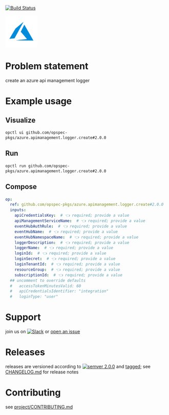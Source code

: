 [![Build Status](https://github.com/opspec-pkgs/azure.apimanagement.logger.create/workflows/build/badge.svg?branch=main)](https://github.com/opspec-pkgs/azure.apimanagement.logger.create/actions?query=workflow%3Abuild+branch%3Amain)

<img src="icon.svg" alt="icon" height="100px">

# Problem statement

create an azure api management logger

# Example usage

## Visualize

```shell
opctl ui github.com/opspec-pkgs/azure.apimanagement.logger.create#2.0.0
```

## Run

```
opctl run github.com/opspec-pkgs/azure.apimanagement.logger.create#2.0.0
```

## Compose

```yaml
op:
  ref: github.com/opspec-pkgs/azure.apimanagement.logger.create#2.0.0
  inputs:
    apiCredentialsKey:  # 👈 required; provide a value
    apiManagementServiceName:  # 👈 required; provide a value
    eventHubAuthRule:  # 👈 required; provide a value
    eventHubName:  # 👈 required; provide a value
    eventHubNamespaceName:  # 👈 required; provide a value
    loggerDescription:  # 👈 required; provide a value
    loggerName:  # 👈 required; provide a value
    loginId:  # 👈 required; provide a value
    loginSecret:  # 👈 required; provide a value
    loginTenantId:  # 👈 required; provide a value
    resourceGroup:  # 👈 required; provide a value
    subscriptionId:  # 👈 required; provide a value
  ## uncomment to override defaults
  #   accessTokenMinutesValid: 60
  #   apiCredentialsIdentifier: "integration"
  #   loginType: "user"
```

# Support

join us on
[![Slack](https://img.shields.io/badge/slack-opctl-E01563.svg)](https://join.slack.com/t/opctl/shared_invite/zt-51zodvjn-Ul_UXfkhqYLWZPQTvNPp5w)
or
[open an issue](https://github.com/opspec-pkgs/azure.apimanagement.logger.create/issues)

# Releases

releases are versioned according to
[![semver 2.0.0](https://img.shields.io/badge/semver-2.0.0-brightgreen.svg)](http://semver.org/spec/v2.0.0.html)
and [tagged](https://git-scm.com/book/en/v2/Git-Basics-Tagging); see
[CHANGELOG.md](CHANGELOG.md) for release notes

# Contributing

see
[project/CONTRIBUTING.md](https://github.com/opspec-pkgs/project/blob/main/CONTRIBUTING.md)

